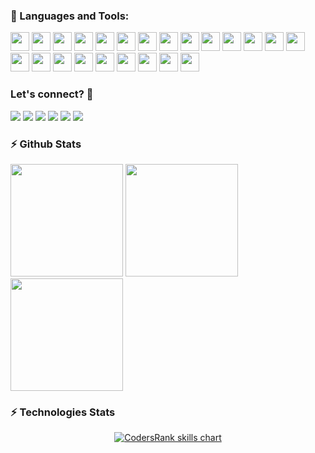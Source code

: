 ### 🚀 Languages and Tools:</summary>

<p align="left">
<img height="30" src="https://cdn.jsdelivr.net/gh/devicons/devicon@latest/icons/java/java-original.svg" />
<img height="30" src="https://cdn.jsdelivr.net/gh/devicons/devicon@latest/icons/php/php-original.svg" />
<img height="30" src="https://cdn.jsdelivr.net/gh/devicons/devicon@latest/icons/javascript/javascript-original.svg" />
<img height="30" src="https://cdn.jsdelivr.net/gh/devicons/devicon@latest/icons/ruby/ruby-original.svg" />
<img height="30" src="https://cdn.jsdelivr.net/gh/devicons/devicon@latest/icons/css3/css3-original.svg" />
<img height="30" src="https://cdn.jsdelivr.net/gh/devicons/devicon@latest/icons/html5/html5-original.svg" />
<img height="30" src="https://cdn.jsdelivr.net/gh/devicons/devicon@latest/icons/mysql/mysql-original.svg" />
<img height="30" src="https://cdn.jsdelivr.net/gh/devicons/devicon@latest/icons/rails/rails-original-wordmark.svg" />
<img height="30" src="https://cdn.jsdelivr.net/gh/devicons/devicon@latest/icons/spring/spring-original.svg" />
<img height="30" src="https://cdn.jsdelivr.net/gh/devicons/devicon@latest/icons/laravel/laravel-original.svg" />
<img height="30" src="https://cdn.jsdelivr.net/gh/devicons/devicon@latest/icons/codeigniter/codeigniter-plain.svg" />
<img height="30" src="https://cdn.jsdelivr.net/gh/devicons/devicon@latest/icons/react/react-original.svg" />
<img height="30" src="https://cdn.jsdelivr.net/gh/devicons/devicon@latest/icons/jquery/jquery-original-wordmark.svg" />
<img height="30" src="https://cdn.jsdelivr.net/gh/devicons/devicon@latest/icons/travis/travis-original.svg" />
<img height="30" src="https://cdn.jsdelivr.net/gh/devicons/devicon@latest/icons/hibernate/hibernate-original.svg" />
<img height="30" src="https://cdn.jsdelivr.net/gh/devicons/devicon@latest/icons/docker/docker-original.svg" />
<img height="30" src="https://cdn.jsdelivr.net/gh/devicons/devicon@latest/icons/bootstrap/bootstrap-original.svg" />
<img height="30" src="https://cdn.jsdelivr.net/gh/devicons/devicon@latest/icons/postman/postman-original.svg" />
<img height="30" src="https://cdn.jsdelivr.net/gh/devicons/devicon@latest/icons/swagger/swagger-original.svg" />
<img height="30" src="https://cdn.jsdelivr.net/gh/devicons/devicon@latest/icons/angular/angular-original.svg" />
<img height="30" src="https://cdn.jsdelivr.net/gh/devicons/devicon@latest/icons/git/git-original.svg" />
<img height="30" src="https://cdn.jsdelivr.net/gh/devicons/devicon@latest/icons/githubactions/githubactions-original.svg" />
<img height="30" src="https://cdn.jsdelivr.net/gh/devicons/devicon@latest/icons/gitlab/gitlab-original.svg" />
</p>

### Let's connect? 🤝

<p align="left">
<a target="_blank" href="https://lucassamuel97.github.io/"><img src="https://img.shields.io/badge/about-%8A2BE2.svg?style=for-the-badge&logoColor=white"/></a>
<a target="_blank" href="https://www.linkedin.com/in/lucas-samuel-pereira-godoy/"><img src="https://img.shields.io/badge/linkedin-%230077B5.svg?style=for-the-badge&logo=linkedin&logoColor=white"/></a>
<a target="_blank" href="https://www.youtube.com/channel/UC7GrQMaMrmPNegt7VKQ6y0g"><img src="https://img.shields.io/badge/YouTube-%23FF0000.svg?style=for-the-badge&logo=YouTube&logoColor=white"/></a>
<a target="_blank" href="https://hub.docker.com/u/lucassamuel/"><img src="https://img.shields.io/badge/docker-%230db7ed.svg?style=for-the-badge&logo=docker&logoColor=white"/></a>
<a target="_blank" href="https://www.udemy.com/user/lucas-samuel-pereira-godoy/"><img src="https://img.shields.io/badge/Udemy-A435F0?style=for-the-badge&logo=Udemy&logoColor=white"/></a>
<a target="_blank" href="https://www.hackerrank.com/profile/lucgod_1997"><img src="https://img.shields.io/badge/-Hackerrank-2EC866?style=for-the-badge&logo=HackerRank&logoColor=white"/></a>
</p>

### ⚡ Github Stats</b></summary>
[comment]: ![Metrics](https://metrics.lecoq.io/lucassamuel97?template=classic&isocalendar=1&base=header%2C%20activity%2C%20community%2C%20repositories%2C%20metadata&base.indepth=false&base.hireable=false&base.skip=false&isocalendar=false&isocalendar.duration=half-year&config.timezone=America%2FSao_Paulo)

<div align="left">
<img height="180em" src="https://github-readme-stats.vercel.app/api/top-langs/?username=lucassamuel97&show_icons=true&hide_border=true&layout=compact&langs_count=8&theme=default"/>	
<img height="180em" src="https://github-readme-stats.vercel.app/api?username=lucassamuel97&show_icons=true&hide_border=true&count_private=true&include_all_commits=true&theme=default" />
<img height="180em" src="https://github-readme-streak-stats.herokuapp.com/?user=lucassamuel97&show_icons=true&hide_border=true&count_private=true&include_all_commits=true&theme=default" />
</div>

### ⚡ Technologies Stats</b></summary>

<div id="statistics_contributions_block_id" align="center" style="align-content: center; text-align:center;">
 <a href="https://profile.codersrank.io/user/lucassamuel97" target="_blank">
 <img src="https://cr-skills-chart-widget.azurewebsites.net/api/api?username=lucassamuel97&heigth=300" alt="CodersRank skills chart" />
 </a>
</div>
